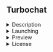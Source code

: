 ## Turbochat

<details>
  <summary>Description</summary>

  Simple chat with Hotwire, Turbo and Stimulus.

  Implemented in Ruby 3.0 using Rails 7.0 and PostgreSQL.

</details>

<details>
  <summary>Launching</summary>
  1. Download or clone repo. Install all dependencies and prepare database

  ```bash
  $ bin/setup
  ```

  2. Start server

  ```bash
  $ bin/dev
  ```
</details>

<details>
  <summary>Preview</summary>
  1 stage (frontend)
  
  https://user-images.githubusercontent.com/17977331/153748789-258c035c-e526-4a61-916a-157a29fea960.mp4
  
  2 stage (avatar)
 
  ![screen](https://user-images.githubusercontent.com/17977331/153748810-73dfad43-8e3a-437a-bdc3-eb144d617484.jpg)

  3 stage (online status)
  
  https://user-images.githubusercontent.com/17977331/153748830-4440b4a7-ea8f-442b-800e-720d235ecbd8.mov
  
  4 stage (profile modal)
  
  https://user-images.githubusercontent.com/17977331/153777545-1482caec-b894-418c-92e1-e6b4dda8708d.mov
  
</details>

<details>
  <summary>License</summary>
  
  MIT – see `LICENSE`
</details>

